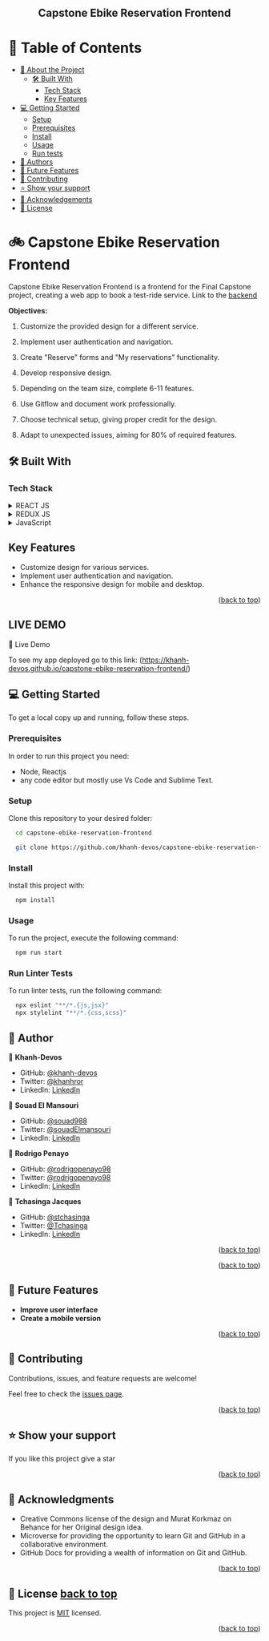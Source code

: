 <div align="center">

  <h2><b>Capstone Ebike Reservation Frontend</b></h2>

</div>

# 📗 Table of Contents

- [📖 About the Project](#about-project)
  - [🛠️ Built With](#built-with)
    - [Tech Stack](#tech-stack)
    - [Key Features](#key-features)
      <!-- [🚀 Live Demo](#live-demo) -->
- [💻 Getting Started](#getting-started)
  - [Setup](#setup)
  - [Prerequisites](#prerequisites)
  - [Install](#install)
  - [Usage](#usage)
  - [Run tests](#run-tests)
- [👥 Authors](#authors)
- [🔭 Future Features](#future-features)
- [🤝 Contributing](#contributing)
- [⭐ Show your support](#support)
- [🙏 Acknowledgements](#acknowledgements)
- [📝 License](#license)

# 🚲 Capstone Ebike Reservation Frontend

Capstone Ebike Reservation Frontend is a frontend for the Final Capstone project, creating a web app to book a test-ride service.
Link to the [backend](https://github.com/khanh-devos/capstone-ebike-reservation-backend)

**Objectives:**

1. Customize the provided design for a different service.
2. Implement user authentication and navigation.
3. Create "Reserve" forms and "My reservations" functionality.
4. Develop responsive design.
5. Depending on the team size, complete 6-11 features.
6. Use Gitflow and document work professionally.
7. Choose technical setup, giving proper credit for the design.
8. Adapt to unexpected issues, aiming for 80% of required features.


   <!-- ### [PRESENTATION VIDEO HERE](https://www.youtube.com/watch?v=JO3UsqtSBV0) -->

## 🛠️ Built With <a name="built-with"></a>

### Tech Stack <a name="tech-stack"></a>

 <details>
  <summary>REACT JS</summary>
  <ul>
    <li><a href="https://es.react.dev/">REACT JS</a></li>
  </ul>
</details>

<details>
  <summary>REDUX JS</summary>
  <ul>
    <li><a href="https://redux.js.org/">REDUX JS</a></li>
  </ul>
</details>

<details>
  <summary>JavaScript</summary>
  <ul>
    <li><a href="https://lenguajejs.com/javascript/">JavaScript</a></li>
  </ul>
</details>

<!-- <details>
  <summary>Ruby</summary>
  <ul>
    <li><a href="https://www.ruby-lang.org/es/">Ruby</a></li>
  </ul>
</details> -->

## Key Features <a name="key-features"></a>

- Customize design for various services.
- Implement user authentication and navigation.
- Enhance the responsive design for mobile and desktop.

<p align="right">(<a href="#readme-top">back to top</a>)</p>

## LIVE DEMO

🚀 Live Demo

To see my app deployed go to this link: (https://khanh-devos.github.io/capstone-ebike-reservation-frontend/)

<!-- You can also see a video of mine of a demonstration in this link (https://www.youtube.com/watch?v=D0-xjcWNNj4) -->

<!-- GETTING STARTED -->

## 💻 Getting Started <a name="getting-started"></a>

To get a local copy up and running, follow these steps.

### Prerequisites

In order to run this project you need:

- Node, Reactjs
- any code editor but mostly use Vs Code and Sublime Text.

### Setup <a name="setup"></a>

Clone this repository to your desired folder:

```sh
  cd capstone-ebike-reservation-frontend

  git clone https://github.com/khanh-devos/capstone-ebike-reservation-frontend.git

```

### Install <a name="install"></a>

Install this project with:

```sh
  npm install
```

### Usage <a name="usage"></a>

To run the project, execute the following command:

```sh
  npm run start
```


### Run Linter Tests <a name="run-tests"></a>

To run linter tests, run the following command:

```sh
  npx eslint "**/*.{js,jsx}"
  npx stylelint "**/*.{css,scss}"
```

## 👥 Author <a name="authors"></a>

👤 **Khanh-Devos**

- GitHub: [@khanh-devos](https://github.com/khanh-devos)
- Twitter: [@khanhror](https://twitter.com/khanhror)
- LinkedIn: [LinkedIn](https://www.linkedin.com/in/khanh-dom/)

👤 **Souad El Mansouri**

- GitHub: [@souad988](https://github.com/khanh-devos)
- Twitter: [@souadElmansouri](https://twitter.com/souadElmansouri)
- LinkedIn: [LinkedIn](https://www.linkedin.com/in/souad-el-mansouri/)

👤 **Rodrigo Penayo**

- GitHub: [@rodrigopenayo98](https://github.com/rodrigopenayo98)
- Twitter: [@rodrigopenayo98](https://twitter.com/rodrigopenayo98)
- LinkedIn: [LinkedIn](https://www.linkedin.com/in/rodrigopenayo/)


👤 **Tchasinga Jacques**

- GitHub: [@stchasinga](https://github.com/tchasinga)
- Twitter: [@Tchasinga](https://twitter.com/Tchasinga)
- LinkedIn: [LinkedIn](https://www.linkedin.com/in/tchasinga-jacques-76aba7214/)

<p align="right">(<a href="#readme-top">back to top</a>)</p>

<p align="right">(<a href="#readme-top">back to top</a>)</p>

## 🔭 Future Features <a name="future-features"></a>

- **Improve user interface**
- **Create a mobile version**

<p align="right">(<a href="#readme-top">back to top</a>)</p>

## 🤝 Contributing <a name="contributing"></a>

Contributions, issues, and feature requests are welcome!

Feel free to check the [issues page](https://github.com/khanh-devos/capstone-ebike-reservation-frontend/issues).

<p align="right">(<a href="#readme-top">back to top</a>)</p>

## ⭐️ Show your support <a name="support"></a>

If you like this project give a star

<p align="right">(<a href="#readme-top">back to top</a>)</p>

## 🙏 Acknowledgments <a name="acknowledgements"></a>

- Creative Commons license of the design and Murat Korkmaz on Behance for her Original design idea.
- Microverse for providing the opportunity to learn Git and GitHub in a collaborative environment.
- GitHub Docs for providing a wealth of information on Git and GitHub.

<p align="right">(<a href="#readme-top">back to top</a>)</p>

## 📝 License <a href="#license">back to top</a>

This project is [MIT](./MIT.md) licensed.

<p align="right">(<a href="#readme-top">back to top</a>)</p>